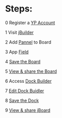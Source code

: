# Steps:

0 Register a [YP Account](https://account.ypcloud.com)<br>

1 Visit [jBuilder](https://jbuilder.ypcloud.com/)<br>

2 Add [Pannel](https://github.com/motebus/ultrabook/blob/main/Ultranet%20Apps/jBuilder/How%20to/Add%20pannel%20to%20Board.md) to Board<br>

3 App [Field](https://github.com/motebus/ultrabook/blob/main/Ultranet%20Apps/jBuilder/App%20field.md)<br>

4 [Save the Board](https://github.com/motebus/ultrabook/blob/main/Ultranet%20Apps/jBuilder/How%20to/Save%20a%20Board%20or%20a%20Dock.md)<br>

5 [View & share the Board](https://github.com/motebus/ultrabook/blob/main/Ultranet%20Apps/jBuilder/How%20to/View%20or%20Share%20a%20board%20or%20jBoard.md)<br>

6 Access [Dock Builder](https://github.com/motebus/ultrabook/tree/main/Ultranet%20Apps/jBuilder#How-to-access-Dock-Builder)<br>

7 [Edit Dock Buidler](https://github.com/motebus/ultrabook/blob/main/Ultranet%20Apps/jBuilder/How%20to/Add%20or%20Edit%20or%20Remove%20Dock%20pages.md)<br>

8 [Save the Dock](https://github.com/motebus/ultrabook/blob/main/Ultranet%20Apps/jBuilder/How%20to/Save%20a%20Board%20or%20a%20Dock.md)<br>

9 [View & share jBoard](https://github.com/motebus/ultrabook/blob/main/Ultranet%20Apps/jBuilder/How%20to/View%20or%20Share%20a%20board%20or%20jBoard.md)<br>

